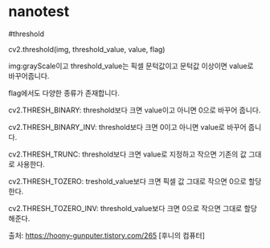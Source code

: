 # nanotest

#threshold

cv2.threshold(img, threshold_value, value, flag)

img:grayScale이고 threshold_value는 픽셀 문턱값이고 문턱값 이상이면 value로 바꾸어줍니다. 

 

flag에서도 다양한 종류가 존재합니다. 

 

cv2.THRESH_BINARY: threshold보다 크면 value이고 아니면 0으로 바꾸어 줍니다. 

cv2.THRESH_BINARY_INV: threshold보다 크면 0이고 아니면 value로 바꾸어 줍니다.   

cv2.THRESH_TRUNC: threshold보다 크면 value로 지정하고 작으면 기존의 값 그대로 사용한다. 

cv2.THRESH_TOZERO: treshold_value보다 크면 픽셀 값 그대로 작으면 0으로 할당한다. 

cv2.THRESH_TOZERO_INV: threshold_value보다 크면 0으로 작으면 그대로 할당해준다. 



출처: https://hoony-gunputer.tistory.com/265 [후니의 컴퓨터]
